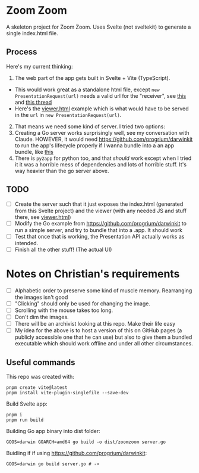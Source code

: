 # Zoom Zoom

A skeleton project for Zoom Zoom. Uses Svelte (not sveltekit) to generate a single index.html file.

## Process

Here's my current thinking:

1. The web part of the app gets built in Svelte + Vite (TypeScript).
  - This would work great as a standalone html file, except `new PresentationRequest(url)` needs a valid url for the "receiver", see [this](https://googlechrome.github.io/samples/presentation-api/) and [this thread](https://www.google.com/search?q=Failed+to+construct+%27PresentationRequest%27%3A+An+empty+sequence+of+URLs+is+not+supported.&sourceid=chrome&ie=UTF-8)
  - Here's the [viewer.html](https://github.com/tomoyukilabs/presentation-api-demo/blob/d04aba7c3024187ba0ede2dc5b0f0731be19a315/viewer.html) example which is what would have to be served in the `url` in `new PresentationRequest(url)`.
2. That means we need some kind of server. I tried two options:
  1. Creating a Go server works surprisingly well, see my conversation with Claude. HOWEVER, it would need https://github.com/progrium/darwinkit to run the app's lifecycle properly if I wanna bundle into a an app bundle, like [this](https://medium.com/@mattholt/packaging-a-go-application-for-macos-f7084b00f6b5)
  2. There is `py2app` for python too, and that *should* work except when I tried it it was a horrible mess of dependencies and lots of horrible stuff. It's way heavier than the go server above.

## TODO

- [ ] Create the server such that it just exposes the index.html (generated from this Svelte project) and the viewer (with any needed JS and stuff there, see [viewer.html](https://github.com/tomoyukilabs/presentation-api-demo/blob/d04aba7c3024187ba0ede2dc5b0f0731be19a315/viewer.html))
- [ ] Modify the Go example from https://github.com/progrium/darwinkit to run a simple server, and try to bundle that into a .app. It should work
- [ ] Test that once that is working, the Presentation API actually works as intended.
- [ ] Finish all the other stuff! (The actual UI)

# Notes on Christian's requirements

- [ ] Alphabetic order to preserve some kind of muscle memory. Rearranging the images isn't good
- [ ] "Clicking" should only be used for changing the image.
- [ ] Scrolling with the mouse takes too long.
- [ ] Don't dim the images.
- [ ] There will be an archivist looking at this repo. Make their life easy
- [ ] My idea for the above is to host a version of this on GitHub pages (a publicly accessible one that he can use)  but also to give them a bundled executable which should work offline and under all other circumstances.

## Useful commands

This repo was created with:
```
pnpm create vite@latest 
pnpm install vite-plugin-singlefile --save-dev
```

Build Svelte app:
```
pnpm i
pnpm run build
```
Building Go app binary into dist folder:
```
GOOS=darwin GOARCH=amd64 go build -o dist/zoomzoom server.go  
```

Buidling if if using https://github.com/progrium/darwinkit:
```
GOOS=darwin go build server.go # -> 
```
